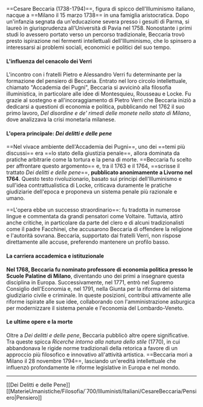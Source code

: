 ==Cesare Beccaria (1738-1794)==, figura di spicco dell'Illuminismo italiano, nacque a ==Milano il 15 marzo 1738== in una famiglia aristocratica. Dopo un'infanzia segnata da un'educazione severa presso i gesuiti di Parma, si laureò in giurisprudenza all'Università di Pavia nel 1758. Nonostante i primi studi lo avessero portato verso un percorso tradizionale, Beccaria trovò presto ispirazione nei fermenti intellettuali dell'Illuminismo, che lo spinsero a interessarsi ai problemi sociali, economici e politici del suo tempo.

#### L'influenza del cenacolo dei Verri

L'incontro con i fratelli Pietro e Alessandro Verri fu determinante per la formazione del pensiero di Beccaria. Entrato nel loro circolo intellettuale, chiamato "Accademia dei Pugni", Beccaria si avvicinò alla filosofia illuministica, in particolare alle idee di Montesquieu, Rousseau e Locke. Fu grazie al sostegno e all'incoraggiamento di Pietro Verri che Beccaria iniziò a dedicarsi a questioni di economia e politica, pubblicando nel 1762 il suo primo lavoro, _Del disordine e de' rimedi delle monete nello stato di Milano_, dove analizzava la crisi monetaria milanese.

#### L'opera principale: _Dei delitti e delle pene_

==Nel vivace ambiente dell'Accademia dei Pugni==, uno dei ==temi più discussi== era ==lo stato della giustizia penale==, allora dominata da pratiche arbitrarie come la tortura e la pena di morte. ==Beccaria fu scelto per affrontare questo argomento== e, tra il 1763 e il 1764, ==scrisse il trattato _Dei delitti e delle pene_==, **pubblicato anonimamente a Livorno nel 1764**. Questo testo rivoluzionario, basato sui principi dell'Illuminismo e sull'idea contrattualistica di Locke, criticava duramente le pratiche giudiziarie dell'epoca e proponeva un sistema penale più razionale e umano.

==L'opera ebbe un successo straordinario==: fu tradotta in numerose lingue e commentata da grandi pensatori come Voltaire. Tuttavia, attirò anche critiche, in particolare da parte del clero e di alcuni tradizionalisti come il padre Facchinei, che accusarono Beccaria di offendere la religione e l'autorità sovrana. Beccaria, supportato dai fratelli Verri, non rispose direttamente alle accuse, preferendo mantenere un profilo basso.

#### La carriera accademica e istituzionale

**Nel 1768, Beccaria fu nominato professore di economia politica presso le Scuole Palatine di Milano**, diventando uno dei primi a insegnare questa disciplina in Europa. Successivamente, nel 1771, entrò nel Supremo Consiglio dell'Economia e, nel 1791, nella Giunta per la riforma del sistema giudiziario civile e criminale. In queste posizioni, contribuì attivamente alle riforme ispirate alle sue idee, collaborando con l'amministrazione asburgica per modernizzare il sistema penale e l'economia del Lombardo-Veneto.

#### Le ultime opere e la morte

Oltre a _Dei delitti e delle pene_, Beccaria pubblicò altre opere significative. Tra queste spicca _Ricerche intorno alla natura dello stile_ (1770), in cui abbandonava le rigide norme tradizionali della retorica a favore di un approccio più filosofico e innovativo all'attività artistica. ==Beccaria morì a Milano il 28 novembre 1794==, lasciando un'eredità intellettuale che influenzò profondamente le riforme legislative in Europa e nel mondo.

---

[[Dei Delitti e delle Pene]]
[[MaterieUmanistiche/Filosofia/`700/Illuministi/Italiani/CesareBeccaria/Pensiero|Pensiero]]